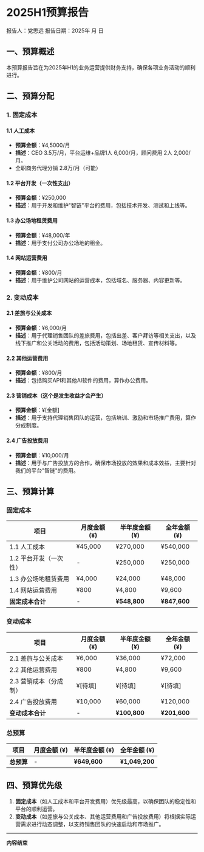 # 2025H1预算报告

报告人：党思远
报告日期：2025年  月    日

## 一、预算概述
本预算报告旨在为2025年H1的业务运营提供财务支持，确保各项业务活动的顺利进行。

## 二、预算分配
### 1. 固定成本
#### 1.1 人工成本
- **预算金额**：¥4,5000/月
- **描述**：CEO 3.5万/月，平台运维+品牌1人 6,000/月，顾问费用 2人 2,000/月。
- 全职商务代理分销 2.8万/月（可能）

#### 1.2 平台开发（一次性支出）
- **预算金额**：¥250,000
- **描述**：用于开发和维护"智链"平台的费用，包括技术开发、测试和上线等。

#### 1.3 办公场地租赁费用
- **预算金额**：¥48,000/年
- **描述**：用于支付公司办公场地的租金。

#### 1.4 网站运营费用
- **预算金额**：¥800/月
- **描述**：用于维护公司网站的运营成本，包括域名、服务器、内容更新等。

### 2. 变动成本
#### 2.1 差旅与公关成本
- **预算金额**：¥6,000/月
- **描述**：用于代理销售团队的差旅费用，包括出差、客户拜访等相关支出，以及线下推广和公关活动的费用，包括活动策划、场地租赁、宣传材料等。

#### 2.2 其他运营费用
- **预算金额**：¥800/月
- **描述**：包括购买API和其他AI软件的费用，算作办公费用。

#### 2.3 营销成本（这个是发生收益才会产生）
- **预算金额**：¥[金额]
- **描述**：用于支持代理销售团队的运营，包括培训、激励和市场推广费用，算作分成制度。

#### 2.4 广告投放费用
- **预算金额**：¥10,000/月
- **描述**：用于与广告投放方的合作，确保市场投放的效果和成本效益，主要针对我们的平台"智链"的费用。

## 三、预算计算

### 固定成本
| 项目            | 月度金额 (¥) | 半年度金额 (¥)    | 全年金额 (¥)     |
| ------------- | -------- | ------------ | ------------ |
| 1.1 人工成本      | ¥45,000  | ¥270,000     | ¥540,000     |
| 1.2 平台开发（一次性） | -        | ¥250,000     | ¥250,000     |
| 1.3 办公场地租赁费用  | ¥4,000   | ¥24,000      | ¥48,000      |
| 1.4 网站运营费用    | ¥800     | ¥4,800       | ¥9,600       |
| **固定成本合计**    | -        | **¥548,800** | **¥847,600** |

### 变动成本
| 项目                     | 月度金额 (¥) | 半年度金额 (¥) | 全年金额 (¥)         |
|--------------------------|---------------|----------------|---------------|
| 2.1 差旅与公关成本      | ¥6,000       | ¥36,000        | ¥72,000       |
| 2.2 其他运营费用        | ¥800         | ¥4,800         | ¥9,600        |
| 2.3 营销成本（分成制）   | ¥[待填]      | ¥[待填]        | ¥[待填]       |
| 2.4 广告投放费用        | ¥10,000      | ¥60,000        | ¥120,000      |
| **变动成本合计**        | -             | **¥100,800**   | **¥201,600**  |

### 总预算
| 项目                     | 月度金额 (¥) | 半年度金额 (¥) | 全年金额 (¥) |
|--------------------------|---------------|----------------|---------------|
| **总预算**              | -             | **¥649,600**   | **¥1,049,200**|

## 四、预算优先级
1. **固定成本**（如人工成本和平台开发费用）优先级最高，以确保团队的稳定性和平台的顺利运营。
2. **变动成本**（如差旅与公关成本、其他运营费用和广告投放费用）将根据实际运营需求进行动态调整，以支持销售团队的快速启动和市场推广。

---

**内容结束** 